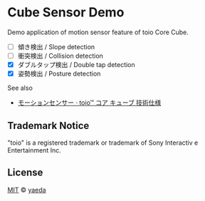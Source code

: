 # Cube Sensor Demo

Demo application of motion sensor feature of toio Core Cube.

- [ ] 傾き検出 / Slope detection
- [ ] 衝突検出 / Collision detection
- [x] ダブルタップ検出 / Double tap detection
- [x] 姿勢検出 / Posture detection

See also

- [モーションセンサー · toio™ コア キューブ 技術仕様](https://toio.github.io/toio-spec/docs/ble_sensor)

## Trademark Notice

"toio" is a registered trademark or trademark of Sony Interactiv
e Entertainment Inc.

## License

[MIT][mit] © [yaeda][author]

[mit]: http://opensource.org/licenses/MIT
[author]: http://github.com/yaeda

